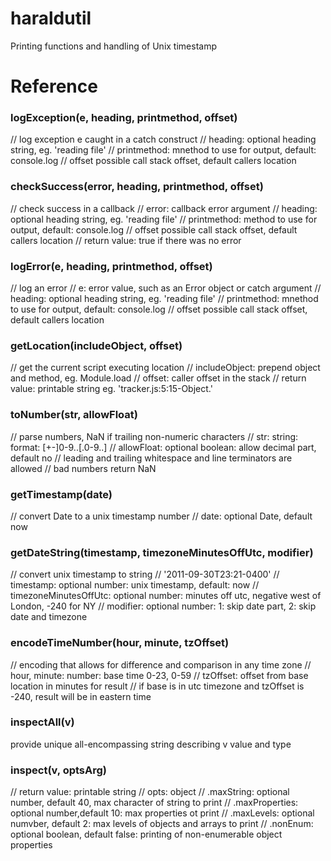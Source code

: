 # haraldutil
Printing functions and handling of Unix timestamp

# Reference

### logException(e, heading, printmethod, offset)
// log exception e caught in a catch construct
// heading: optional heading string, eg. 'reading file'
// printmethod: mnethod to use for output, default: console.log
// offset possible call stack offset, default callers location

### checkSuccess(error, heading, printmethod, offset)
// check success in a callback
// error: callback error argument
// heading: optional heading string, eg. 'reading file'
// printmethod: method to use for output, default: console.log
// offset possible call stack offset, default callers location
// return value: true if there was no error

### logError(e, heading, printmethod, offset)
// log an error
// e: error value, such as an Error object or catch argument
// heading: optional heading string, eg. 'reading file'
// printmethod: mnethod to use for output, default: console.log
// offset possible call stack offset, default callers location

### getLocation(includeObject, offset)
// get the current script executing location
// includeObject: prepend object and method, eg. Module.load
// offset: caller offset in the stack
// return value: printable string eg. 'tracker.js:5:15-Object.<anonymous>'

### toNumber(str, allowFloat)
// parse numbers, NaN if trailing non-numeric characters
// str: string: format: [+-]0-9..[.0-9..]
// allowFloat: optional boolean: allow decimal part, default no
// leading and trailing whitespace and line terminators are allowed
// bad numbers return NaN

### getTimestamp(date)
// convert Date to a unix timestamp number
// date: optional Date, default now

### getDateString(timestamp, timezoneMinutesOffUtc, modifier)
// convert unix timestamp to string
// '2011-09-30T23:21-0400'
// timestamp: optional number: unix timestamp, default: now
// timezoneMinutesOffUtc: optional number: minutes off utc, negative west of London, -240 for NY
// modifier: optional number: 1: skip date part, 2: skip date and timezone

### encodeTimeNumber(hour, minute, tzOffset)
// encoding that allows for difference and comparison in any time zone
// hour, minute: number: base time 0-23, 0-59
// tzOffset: offset from base location in minutes for result
// if base is in utc timezone and tzOffset is -240, result will be in eastern time

### inspectAll(v)
provide unique all-encompassing string describing v value and type

### inspect(v, optsArg)
// return value: printable string
// opts: object
// .maxString: optional number, default 40, max character of string to print
// .maxProperties: optional number,default 10: max properties ot print
// .maxLevels: optional numvber, default 2: max levels of objects and arrays to print
// .nonEnum: optional boolean, default false: printing of non-enumerable object properties